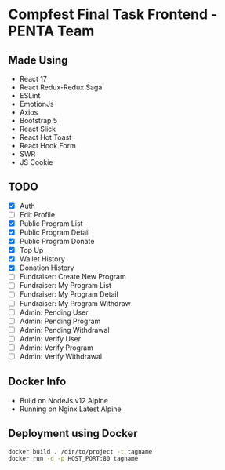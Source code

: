 # Compfest Final Task Frontend - PENTA Team

## Made Using
- React 17
- React Redux-Redux Saga
- ESLint
- EmotionJs
- Axios
- Bootstrap 5
- React Slick
- React Hot Toast
- React Hook Form
- SWR
- JS Cookie

## TODO
- [x] Auth
- [ ] Edit Profile
- [x] Public Program List
- [x] Public Program Detail
- [x] Public Program Donate
- [x] Top Up
- [x] Wallet History
- [x] Donation History
- [ ] Fundraiser: Create New Program
- [ ] Fundraiser: My Program List 
- [ ] Fundraiser: My Program Detail 
- [ ] Fundraiser: My Program Withdraw 
- [ ] Admin: Pending User 
- [ ] Admin: Pending Program 
- [ ] Admin: Pending Withdrawal 
- [ ] Admin: Verify User 
- [ ] Admin: Verify Program 
- [ ] Admin: Verify Withdrawal 

## Docker Info
- Build on NodeJs v12 Alpine
- Running on Nginx Latest Alpine

## Deployment using Docker
```bash
docker build . /dir/to/project -t tagname
docker run -d -p HOST_PORT:80 tagname
```